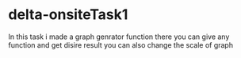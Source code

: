 # delta-onsiteTask1
In this task i made a graph genrator function there you can give any function and get disire result
you can also change the scale of graph 
